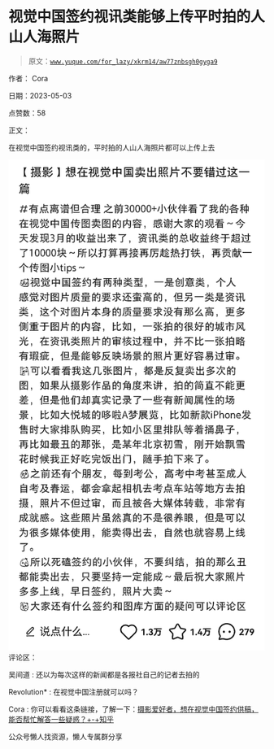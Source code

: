 # 视觉中国签约视讯类能够上传平时拍的人山人海照片

> 原文：[`www.yuque.com/for_lazy/xkrm14/aw77znbsgh0gyga9`](https://www.yuque.com/for_lazy/xkrm14/aw77znbsgh0gyga9)



作者： Cora



日期：2023-05-03



点赞数：58



正文：



在视觉中国签约视讯类的，平时拍的人山人海照片都可以上传上去



![](img/9e4ca4d352fe777548e44fd04c945847.png)  <ne-p id="u373d6b53" data-lake-id="u373d6b53">评论区：



吴间道 : 还以为每次这样的新闻都是各报社自己的记者去拍的



Revolution* : 在视觉中国注册就可以吗？



Cora : 你可以看看这条链接，了解一下：[摄影爱好者，想在视觉中国签约供稿，能否帮忙解答一些疑惑？+-+知乎](https://www.zhihu.com/question/441183458)



公众号懒人找资源，懒人专属群分享

</ne-p>